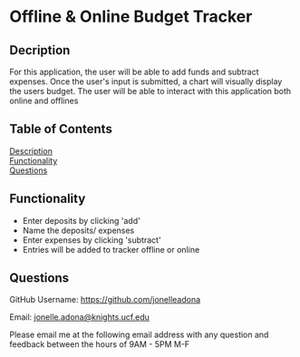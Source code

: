 # Offline & Online Budget Tracker 

## Decription
For this application, the user will be able to add funds and subtract expenses. Once the user's input is submitted, a chart will visually display the users budget. The user will be able to interact with this application both online and offlines
  ## Table of Contents
  
  [Description](#description)  
  [Functionality](#functionality)      
  [Questions](#questions)  

  ## Functionality 
  - Enter deposits by clicking 'add'
  - Name the deposits/ expenses
  - Enter expenses by clicking 'subtract'
  - Entries will be added to tracker offline or online 
 
  ## Questions

  GitHub Username: https://github.com/jonelleadona

  Email: jonelle.adona@knights.ucf.edu  

  Please email me at the following email address with any question and feedback between the hours of 9AM - 5PM M-F